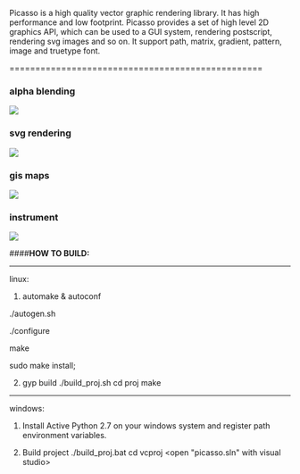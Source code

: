Picasso is a high quality vector graphic rendering library. It has high performance and low footprint. Picasso provides a set of high level 2D graphics API, which can be used to a GUI system, rendering postscript, rendering svg images and so on. It support path, matrix, gradient, pattern, image and truetype font. 

=================================================
### **alpha blending**
![](https://github.com/onecoolx/picasso/blob/master/demos/flowers.png)

### **svg rendering**
![](https://github.com/onecoolx/picasso/blob/master/demos/tiger.png)

### **gis maps**
![](https://github.com/onecoolx/picasso/blob/master/demos/gis.png)

### **instrument**
![](https://github.com/onecoolx/picasso/blob/master/demos/clock.png)



####**HOW TO BUILD:**

------------------------------------
linux:
1. automake & autoconf

./autogen.sh

./configure

make

sudo make install;


2. gyp build
./build_proj.sh
cd proj
make


------------------------------------
windows:
1. Install Active Python 2.7 on your windows system and register path environment variables.

2. Build project
./build_proj.bat
cd vcproj
<open "picasso.sln" with visual studio>
